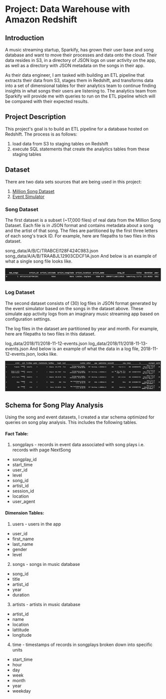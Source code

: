 # Project: Data Warehouse with Amazon Redshift

## Introduction
A music streaming startup, Sparkify, has grown their user base and song database and want to move their processes and data onto the cloud. Their data resides in S3, in a directory of JSON logs on user activity on the app, as well as a directory with JSON metadata on the songs in their app.

As their data engineer, I am tasked with building an ETL pipeline that extracts their data from S3, stages them in Redshift, and transforms data into a set of dimensional tables for their analytics team to continue finding insights in what songs their users are listening to. The analytics team from Sparkify will provide me with queries to run on the ETL pipeline which will be compared with their expected results.

## Project Description
This project's goal is to build an ETL pipeline for a database hosted on Redshift. The process is as follows:
1) load data from S3 to staging tables on Redshift
2) execute SQL statements that create the analytics tables from these staging tables

## Dataset
There are two data sets sources that are being used in this project: 
1) [Million Song Dataset](https://labrosa.ee.columbia.edu/millionsong/)
2) [Event Simulator](https://github.com/Interana/eventsim)

### Song Dataset
The first dataset is a subset (~17,000 files) of real data from the Million Song Dataset. Each file is in JSON format and contains metadata about a song and the artist of that song. The files are partitioned by the first three letters of each song's track ID. For example, here are filepaths to two files in this dataset.

song_data/A/B/C/TRABCEI128F424C983.json
song_data/A/A/B/TRAABJL12903CDCF1A.json
And below is an example of what a single song file looks like.

![](song_data.png)

### Log Dataset
The second dataset consists of (30) log files in JSON format generated by the event simulator based on the songs in the dataset above. These simulate app activity logs from an imaginary music streaming app based on configuration settings.

The log files in the dataset are partitioned by year and month. For example, here are filepaths to two files in this dataset.

log_data/2018/11/2018-11-12-events.json
log_data/2018/11/2018-11-13-events.json
And below is an example of what the data in a log file, 2018-11-12-events.json, looks like.

![](log_data.png)

## Schema for Song Play Analysis
Using the song and event datasets, I created a star schema optimized for queries on song play analysis. This includes the following tables.

#### Fact Table: 
1) songplays - records in event data associated with song plays i.e. records with page NextSong
- songplay_id
- start_time
- user_id
- level
- song_id
- artist_id
- session_id
- location
- user_agent

#### Dimension Tables: 
1) users - users in the app
- user_id
- first_name
- last_name
- gender
- level
2) songs - songs in music database
- song_id
- title
- artist_id
- year
- duration
3) artists - artists in music database
- artist_id
- name
- location
- lattitude
- longitude
4) time - timestamps of records in songplays broken down into specific units
- start_time
- hour
- day
- week
- month
- year
- weekday
